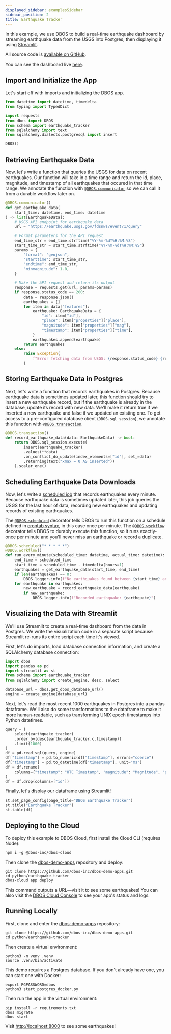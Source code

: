 ```yaml
---
displayed_sidebar: examplesSidebar
sidebar_position: 2
title: Earthquake Tracker
---
```


In this example, we use DBOS to build a real-time earthquake dashboard by streaming earthquake data from the USGS into Postgres, then displaying it using [Streamlit](https://streamlit.io/).

All source code is [available on GitHub](https://github.com/dbos-inc/dbos-demo-apps/tree/main/python/earthquake-tracker).

You can see the dashboard live [here](https://demo-earthquake-tracker.cloud.dbos.dev/).

## Import and Initialize the App

Let's start off with imports and initializing the DBOS app.


```python
from datetime import datetime, timedelta
from typing import TypedDict

import requests
from dbos import DBOS
from schema import earthquake_tracker
from sqlalchemy import text
from sqlalchemy.dialects.postgresql import insert

DBOS()
```

## Retrieving Earthquake Data

Now, let's write a function that queries the USGS for data on recent earthquakes.
Our function will take in a time range and return the id, place, magnitude, and timestamp of all earthquakes that occured in that time range.
We annotate the function with [`@DBOS.communicator`](../tutorials/communicator-tutorial.md) so we can call it from a durable workflow later on.

```python
@DBOS.communicator()
def get_earthquake_data(
    start_time: datetime, end_time: datetime
) -> list[EarthquakeData]:
    # USGS API endpoint for earthquake data
    url = "https://earthquake.usgs.gov/fdsnws/event/1/query"

    # Format parameters for the API request
    end_time_str = end_time.strftime("%Y-%m-%dT%H:%M:%S")
    start_time_str = start_time.strftime("%Y-%m-%dT%H:%M:%S")
    params = {
        "format": "geojson",
        "starttime": start_time_str,
        "endtime": end_time_str,
        "minmagnitude": 1.0,
    }

    # Make the API request and return its output
    response = requests.get(url, params=params)
    if response.status_code == 200:
        data = response.json()
        earthquakes = []
        for item in data["features"]:
            earthquake: EarthquakeData = {
                "id": item["id"],
                "place": item["properties"]["place"],
                "magnitude": item["properties"]["mag"],
                "timestamp": item["properties"]["time"],
            }
            earthquakes.append(earthquake)
        return earthquakes
    else:
        raise Exception(
            f"Error fetching data from USGS: {response.status_code} {response.text}"
        )
```

## Storing Earthquake Data in Postgres

Next, let's write a function that records earthquakes in Postgres.
Because earthquake data is sometimes updated later, this function should try to insert a new earthquake record, but if the earthquake is already in the database, update its record with new data.
We'll make it return true if we inserted a new earthquake and false if we updated an existing one.
To get access to a pre-configured database client (`DBOS.sql_session`), we annotate this function with [`@DBOS.transaction`](../tutorials/transaction-tutorial.md).


```python
@DBOS.transaction()
def record_earthquake_data(data: EarthquakeData) -> bool:
    return DBOS.sql_session.execute(
        insert(earthquake_tracker)
        .values(**data)
        .on_conflict_do_update(index_elements=["id"], set_=data)
        .returning(text("xmax = 0 AS inserted"))
    ).scalar_one()
```

## Scheduling Earthquake Data Downloads

Now, let's write a [scheduled job](../tutorials/scheduled-workflows.md) that records earthquakes every minute.
Because earthquake data is sometimes updated later, this job queries the USGS for the last hour of data, recording new earthquakes and updating records of existing earthquakes.

The [`@DBOS.scheduled`](../tutorials/scheduled-workflows.md) decorator tells DBOS to run this function on a schedule defined in [crontab syntax](https://en.wikipedia.org/wiki/Cron), in this case once per minute.
The [`@DBOS.workflow`](../tutorials/workflow-tutorial.md) decorator tells DBOS to durably execute this function, so it runs exactly-once per minute and you'll never miss an earthquake or record a duplicate.

```python
@DBOS.scheduled("* * * * *")
@DBOS.workflow()
def run_every_minute(scheduled_time: datetime, actual_time: datetime):
    end_time = scheduled_time
    start_time = scheduled_time - timedelta(hours=1)
    earthquakes = get_earthquake_data(start_time, end_time)
    if len(earthquakes) == 0:
        DBOS.logger.info(f"No earthquakes found between {start_time} and {end_time}")
    for earthquake in earthquakes:
        new_earthquake = record_earthquake_data(earthquake)
        if new_earthquake:
            DBOS.logger.info(f"Recorded earthquake: {earthquake}")
```


## Visualizing the Data with Streamlit

We'll use Streamlit to create a real-time dashboard from the data in Postgres.
We write the visualization code in a separate script because Streamlit re-runs its entire script each time it's viewed.

First, let's do imports, load database connection information, and create a SQLAlchemy database connection:

```python
import dbos
import pandas as pd
import streamlit as st
from schema import earthquake_tracker
from sqlalchemy import create_engine, desc, select

database_url = dbos.get_dbos_database_url()
engine = create_engine(database_url)
```

Next, let's read the most recent 1000 earthquakes in Postgres into a pandas dataframe.
We'll also do some transformations to the dataframe to make it more human-readable, such as transforming UNIX epoch timestamps into Python datetimes.

```python
query = (
    select(earthquake_tracker)
    .order_by(desc(earthquake_tracker.c.timestamp))
    .limit(1000)
)
df = pd.read_sql(query, engine)
df["timestamp"] = pd.to_numeric(df["timestamp"], errors="coerce")
df["timestamp"] = pd.to_datetime(df["timestamp"], unit="ms")
df = df.rename(
    columns={"timestamp": "UTC Timestamp", "magnitude": "Magnitude", "place": "Place"}
)
df = df.drop(columns=["id"])
```

Finally, let's display our dataframe using Streamlit!

```python
st.set_page_config(page_title="DBOS Earthquake Tracker")
st.title("Earthquake Tracker")
st.table(df)
```

## Deploying to the Cloud

To deploy this example to DBOS Cloud, first install the Cloud CLI (requires Node):

```shell
npm i -g @dbos-inc/dbos-cloud
```

Then clone the [dbos-demo-apps](https://github.com/dbos-inc/dbos-demo-apps) repository and deploy:

```shell
git clone https://github.com/dbos-inc/dbos-demo-apps.git
cd python/earthquake-tracker
dbos-cloud app deploy
```

This command outputs a URL&mdash;visit it to see some earthquakes!
You can also visit the [DBOS Cloud Console](https://console.dbos.dev/) to see your app's status and logs.

## Running Locally

First, clone and enter the [dbos-demo-apps](https://github.com/dbos-inc/dbos-demo-apps) repository:

```shell
git clone https://github.com/dbos-inc/dbos-demo-apps.git
cd python/earthquake-tracker
```

Then create a virtual environment:

```shell
python3 -m venv .venv
source .venv/bin/activate
```

This demo requires a Postgres database.
If you don't already have one, you can start one with Docker:

```shell
export PGPASSWORD=dbos
python3 start_postgres_docker.py
```

Then run the app in the virtual environment:

```shell
pip install -r requirements.txt
dbos migrate
dbos start
```

Visit [http://localhost:8000](http://localhost:8000) to see some earthquakes! 
